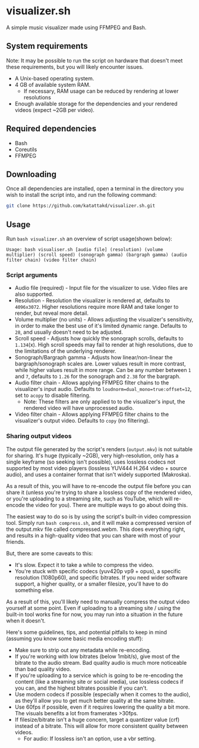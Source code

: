 # visualizer.sh
A simple music visualizer made using FFMPEG and Bash.

## System requirements
Note: It may be possible to run the script on hardware that doesn't meet these requirements, but you will likely encounter issues.
- A Unix-based operating system.
- 4 GB of available system RAM.
	- If necessary, RAM usage can be reduced by rendering at lower resolutions
- Enough available storage for the dependencies and your rendered videos (expect ~2GB per video).

## Required dependencies
- Bash
- Coreutils
- FFMPEG

## Downloading
Once all dependencies are installed, open a terminal in the directory you wish to install the script into, and run the following command:
```bash
git clone https://github.com/katattakd/visualizer.sh.git
```

## Usage
Run `bash visualizer.sh` an overview of script usage(shown below):
```
Usage: bash visualiser.sh [audio file] (resolution) (volume multiplier) (scroll speed) (sonograph gamma) (bargraph gamma) (audio filter chain) (video filter chain)
```

### Script arguments
- Audio file (required) - Input file for the visualizer to use. Video files are also supported.
- Resolution - Resolution the visualizer is rendered at, defaults to `4096x3072`. Higher resolutions require more RAM and take longer to render, but reveal more detail.
- Volume multiplier (no units) - Allows adjusting the visualizer's sensitivity, in order to make the best use of it's limited dynamic range. Defaults to `28`, and usually doesn't need to be adjusted.
- Scroll speed - Adjusts how quickly the sonograph scrolls, defaults to `1.134`(x). High scroll speeds may fail to render at high resolutions, due to the limitations of the underlying renderer.
- Sonograph/Bargraph gamma - Adjusts how linear/non-linear the bargraph/sonograph scales are. Lower values result in more contrast, while higher values result in more range. Can be any number between `1` and `7`, defaults to `1.26` for the sonograph and `2.38` for the bargraph.
- Audio filter chain - Allows applying FFMPEG filter chains to the visualizer's input audio. Defaults to `loudnorm=dual_mono=true:offset=12`, set to `acopy` to disable filtering.
	- Note: These filters are only applied to to the visualizer's input, the rendered video will have unprocessed audio.
- Video filter chain - Allows applying FFMPEG filter chains to the visualizer's output video. Defaults to `copy` (no filtering).

### Sharing output videos
The output file generated by the script's renders (`output.mkv`) is not suitable for sharing. It's huge (typically ~2GB), very high-resolution, only has a single keyframe (so seeking isn't possible), uses lossless codecs not supported by most video players (lossless YUV444 H.264 video + source audio), and uses a container format that isn't widely supported (Makroska).

As a result of this, you will have to re-encode the output file before you can share it (unless you're trying to share a lossless copy of the rendered video, or you're uploading to a streaming site, such as YouTube, which will re-encode the video for you). There are multiple ways to go about doing this.

The easiest way to do so is by using the script's built-in video compression tool. Simply run `bash compress.sh`, and it will make a compressed version of the output.mkv file called compressed.webm. This does everything right, and results in a high-quality video that you can share with most of your friends.

But, there are some caveats to this:

- It's slow. Expect it to take a while to compress the video.
- You're stuck with specific codecs (yuv420p vp9 + opus), a specific resolution (1080p60), and specific bitrates. If you need wider software support, a higher quality, or a smaller filesize, you'll have to do something else.

As a result of this, you'll likely need to manually compress the output video yourself at some point. Even if uploading to a streaming site / using the built-in tool works fine for now, you may run into a situation in the future when it doesn't.

Here's some guidelines, tips, and potential pitfalls to keep in mind (assuming you know some basic media encoding stuff):

- Make sure to strip out any metadata while re-encoding.
- If you're working with low bitrates (below 1mbit/s), give most of the bitrate to the audio stream. Bad quality audio is much more noticeable than bad quality video.
- If you're uploading to a service which is going to be re-encoding the content (like a streaming site or social media), use lossless codecs if you can, and the highest bitrates possible if you can't.
- Use modern codecs if possible (especially when it comes to the audio), as they'll allow you to get much better quality at the same bitrate.
- Use 60fps if possible, even if it requires lowering the quality a bit more. The visuals benefits a lot from framerates >30fps.
- If filesize/bitrate isn't a huge concern, target a quantizer value (crf) instead of a bitrate. This will allow for more consistent quality between videos.
	- For audio: If lossless isn't an option, use a vbr setting.
